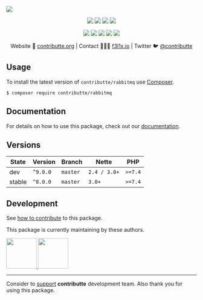 ![](https://heatbadger.now.sh/github/readme/contributte/rabbitmq/)

<p align=center>
  <a href="https://github.com/contributte/rabbitmq/actions"><img src="https://badgen.net/github/checks/contributte/rabbitmq/master"></a>
  <a href="https://coveralls.io/r/contributte/rabbitmq"><img src="https://badgen.net/coveralls/c/github/contributte/rabbitmq"></a>
  <a href="https://packagist.org/packages/contributte/rabbitmq"><img src="https://badgen.net/packagist/dm/contributte/rabbitmq"></a>
  <a href="https://packagist.org/packages/contributte/rabbitmq"><img src="https://badgen.net/packagist/v/contributte/rabbitmq"></a>
</p>
<p align=center>
  <a href="https://packagist.org/packages/contributte/rabbitmq"><img src="https://badgen.net/packagist/php/contributte/rabbitmq"></a>
  <a href="https://github.com/contributte/rabbitmq"><img src="https://badgen.net/github/license/contributte/rabbitmq"></a>
  <a href="https://bit.ly/ctteg"><img src="https://badgen.net/badge/support/gitter/cyan"></a>
  <a href="https://bit.ly/cttfo"><img src="https://badgen.net/badge/support/forum/yellow"></a>
  <a href="https://contributte.org/partners.html"><img src="https://badgen.net/badge/sponsor/donations/F96854"></a>
</p>

<p align=center>
Website 🚀 <a href="https://contributte.org">contributte.org</a> | Contact 👨🏻‍💻 <a href="https://f3l1x.io">f3l1x.io</a> | Twitter 🐦 <a href="https://twitter.com/contributte">@contributte</a>
</p>

## Usage

To install the latest version of `contributte/rabbitmq` use [Composer](https://getcomposer.org).

```
$ composer require contributte/rabbitmq
```

## Documentation

For details on how to use this package, check out our [documentation](.docs).

## Versions

| State  | Version      | Branch   | Nette        | PHP     |
|--------|--------------|----------|--------------|---------|
| dev    | `^9.0.0`     | `master` | `2.4 / 3.0+` | `>=7.4` |
| stable | `^8.0.0`     | `master` | `3.0+`       | `>=7.4` |

## Development

See [how to contribute](https://contributte.org/contributing.html) to this package.

This package is currently maintaining by these authors.

<a href="https://github.com/paveljanda">
  <img width="80" height="80" src="https://avatars2.githubusercontent.com/u/1488874?v=3&s=80">
</a>

<a href="https://github.com/gameeapp">
  <img width="80" height="80" src="https://avatars2.githubusercontent.com/u/13903740?v=3&s=80">
</a>

-----

Consider to [support](https://contributte.org/partners.html) **contributte** development team.
Also thank you for using this package.
